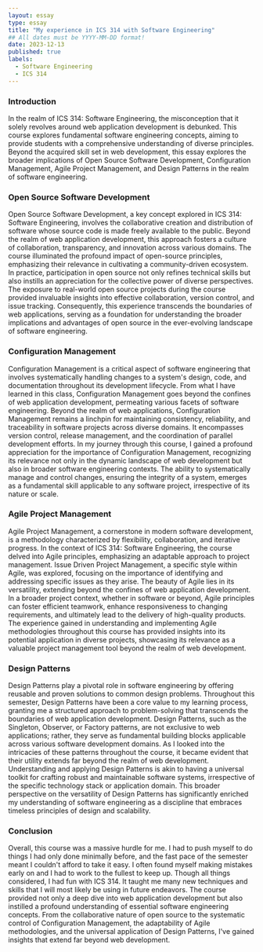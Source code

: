 ```yaml
---
layout: essay
type: essay
title: "My experience in ICS 314 with Software Engineering"
## All dates must be YYYY-MM-DD format!
date: 2023-12-13
published: true
labels:
  - Software Engineering
  - ICS 314
---
```


### Introduction

In the realm of ICS 314: Software Engineering, the misconception that it solely revolves around web application development is debunked. This course explores fundamental software engineering concepts, aiming to provide students with a comprehensive understanding of diverse principles. Beyond the acquired skill set in web development, this essay explores the broader implications of Open Source Software Development, Configuration Management, Agile Project Management, and Design Patterns in the realm of software engineering.


### Open Source Software Development

Open Source Software Development, a key concept explored in ICS 314: Software Engineering, involves the collaborative creation and distribution of software whose source code is made freely available to the public. Beyond the realm of web application development, this approach fosters a culture of collaboration, transparency, and innovation across various domains. The course illuminated the profound impact of open-source principles, emphasizing their relevance in cultivating a community-driven ecosystem. In practice, participation in open source not only refines technical skills but also instills an appreciation for the collective power of diverse perspectives. The exposure to real-world open source projects during the course provided invaluable insights into effective collaboration, version control, and issue tracking. Consequently, this experience transcends the boundaries of web applications, serving as a foundation for understanding the broader implications and advantages of open source in the ever-evolving landscape of software engineering.


### Configuration Management

Configuration Management is a critical aspect of software engineering that involves systematically handling changes to a system's design, code, and documentation throughout its development lifecycle. From what I have learned in this class, Configuration Management goes beyond the confines of web application development, permeating various facets of software engineering. Beyond the realm of web applications, Configuration Management remains a linchpin for maintaining consistency, reliability, and traceability in software projects across diverse domains. It encompasses version control, release management, and the coordination of parallel development efforts. In my journey through this course, I gained a profound appreciation for the importance of Configuration Management, recognizing its relevance not only in the dynamic landscape of web development but also in broader software engineering contexts. The ability to systematically manage and control changes, ensuring the integrity of a system, emerges as a fundamental skill applicable to any software project, irrespective of its nature or scale.


### Agile Project Management

Agile Project Management, a cornerstone in modern software development, is a methodology characterized by flexibility, collaboration, and iterative progress. In the context of ICS 314: Software Engineering, the course delved into Agile principles, emphasizing an adaptable approach to project management. Issue Driven Project Management, a specific style within Agile, was explored, focusing on the importance of identifying and addressing specific issues as they arise. The beauty of Agile lies in its versatility, extending beyond the confines of web application development. In a broader project context, whether in software or beyond, Agile principles can foster efficient teamwork, enhance responsiveness to changing requirements, and ultimately lead to the delivery of high-quality products. The experience gained in understanding and implementing Agile methodologies throughout this course has provided insights into its potential application in diverse projects, showcasing its relevance as a valuable project management tool beyond the realm of web development.


### Design Patterns

Design Patterns play a pivotal role in software engineering by offering reusable and proven solutions to common design problems. Throughout this semester, Design Patterns have been a core value to my learning process, granting me a structured approach to problem-solving that transcends the boundaries of web application development. Design Patterns, such as the Singleton, Observer, or Factory patterns, are not exclusive to web applications; rather, they serve as fundamental building blocks applicable across various software development domains. As I looked into the intricacies of these patterns throughout the course, it became evident that their utility extends far beyond the realm of web development. Understanding and applying Design Patterns is akin to having a universal toolkit for crafting robust and maintainable software systems, irrespective of the specific technology stack or application domain. This broader perspective on the versatility of Design Patterns has significantly enriched my understanding of software engineering as a discipline that embraces timeless principles of design and scalability.


### Conclusion

Overall, this course was a massive hurdle for me. I had to push myself to do things I had only done minimally before, and the fast pace of the semester meant I couldn't afford to take it easy. I often found myself making mistakes early on and I had to work to the fullest to keep up. Though all things considered, I had fun with ICS 314. It taught me many new techniques and skills that I will most likely be using in future endeavors. The course provided not only a deep dive into web application development but also instilled a profound understanding of essential software engineering concepts. From the collaborative nature of open source to the systematic control of Configuration Management, the adaptability of Agile methodologies, and the universal application of Design Patterns, I've gained insights that extend far beyond web development. 
